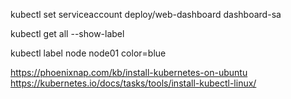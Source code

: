 kubectl set serviceaccount deploy/web-dashboard dashboard-sa

kubectl get all --show-label

kubectl label node node01 color=blue

https://phoenixnap.com/kb/install-kubernetes-on-ubuntu
https://kubernetes.io/docs/tasks/tools/install-kubectl-linux/
